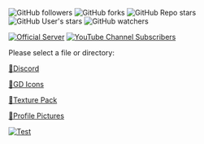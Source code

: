 ![GitHub followers](https://img.shields.io/github/followers/Reper2?color=gree&logo=github)
![GitHub forks](https://img.shields.io/github/forks/Reper2/Downloadable-Files?color=gree&logo=github)
![GitHub Repo stars](https://img.shields.io/github/stars/Reper2/Downloadable-Files?color=gree&label=repo%20stars&logo=github)
![GitHub User's stars](https://img.shields.io/github/stars/Reper2?affiliations=OWNER&color=gree&label=user%20stars&logo=github)
![GitHub watchers](https://img.shields.io/github/watchers/Reper2/Downloadable-Files?color=gree&logo=github)

[![Official Server](https://img.shields.io/discord/771861170256085023?color=%237289DA&label=Official%20Server&logo=discord)](https://discord.gg/JGEjfm5Gn4)
[![YouTube Channel Subscribers](https://img.shields.io/youtube/channel/subscribers/UCofCDfLjs_TkiC-p0-k_9XA?color=%23FF6969&label=Reper2%20%5BGD%5D&logo=youtube&logoColor=%23FF0000&style=flat)](https://www.youtube.com/channel/UCofCDfLjs_TkiC-p0-k_9XA)

Please select a file or directory:

[📁Discord](https://reper2.github.io/Downloadable-Files/md/discord)

[📁GD Icons](https://reper2.github.io/Downloadable-Files/md/gd-icons)

[📁Texture Pack](https://reper2.github.io/Downloadable-Files/md/texture-pack)

[📁Profile Pictures](https://reper2.github.io/Downloadable-Files/md/pfp)

[![Test](https://github.com/Reper2/Downloadable-Files/Discord/Guilds/Reper2verse/Emoji/Plushies_001)]()
